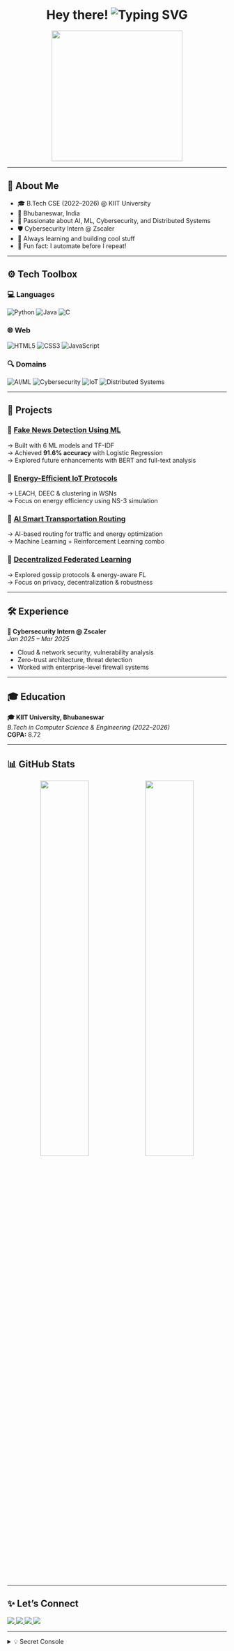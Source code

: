 <h1 align="center">Hey there! <img src="https://readme-typing-svg.herokuapp.com?font=Fira+Code&size=30&pause=1000&center=true&width=435&lines=I'm+Saket+Kumar+%F0%9F%91%8B;AI+%2F+ML+%7C+Cybersecurity+%7C+IoT+%F0%9F%9A%80;CSE+Undergrad+%7C+KIIT+University+%F0%9F%8E%93;Lifelong+Learner+%7C+Problem+Solver" alt="Typing SVG" /></h1>

<div align="center">
  <img src="https://media.giphy.com/media/qgQUggAC3Pfv687qPC/giphy.gif" width="300" />
</div>

---

## 💫 About Me

- 🎓 B.Tech CSE (2022–2026) @ KIIT University  
- 📍 Bhubaneswar, India  
- 🧠 Passionate about AI, ML, Cybersecurity, and Distributed Systems  
- 🛡️ Cybersecurity Intern @ Zscaler  
- 🧪 Always learning and building cool stuff  
- 🔗 Fun fact: I automate before I repeat!

---

## ⚙️ Tech Toolbox

### 💻 Languages  
![Python](https://img.shields.io/badge/Python-3670A0?style=for-the-badge&logo=python&logoColor=white)
![Java](https://img.shields.io/badge/Java-ED8B00?style=for-the-badge&logo=openjdk&logoColor=white)
![C](https://img.shields.io/badge/C-00599C?style=for-the-badge&logo=c&logoColor=white)

### 🌐 Web  
![HTML5](https://img.shields.io/badge/HTML5-E34F26?style=for-the-badge&logo=html5&logoColor=white)
![CSS3](https://img.shields.io/badge/CSS3-1572B6?style=for-the-badge&logo=css3&logoColor=white)
![JavaScript](https://img.shields.io/badge/JavaScript-F0DB4F?style=for-the-badge&logo=javascript&logoColor=black)

### 🔍 Domains  
![AI/ML](https://img.shields.io/badge/AI%2FML-F9A825?style=for-the-badge&logo=tensorflow&logoColor=white)
![Cybersecurity](https://img.shields.io/badge/Cybersecurity-00AEEF?style=for-the-badge&logo=hackthebox&logoColor=white)
![IoT](https://img.shields.io/badge/IoT-7A9CC6?style=for-the-badge&logo=raspberrypi&logoColor=white)
![Distributed Systems](https://img.shields.io/badge/Distributed%20Systems-007ACC?style=for-the-badge&logo=apache&logoColor=white)

---

## 🚀 Projects

### 📰 [Fake News Detection Using ML](https://github.com/SaketKr-45/Fake-News-Detection-ML)  
→ Built with 6 ML models and TF-IDF  
→ Achieved **91.6% accuracy** with Logistic Regression  
→ Explored future enhancements with BERT and full-text analysis

### 🌱 [Energy-Efficient IoT Protocols](https://github.com/SaketKr-45/Energy-Efficient-Protocols-for-IoT-Devic.git)  
→ LEACH, DEEC & clustering in WSNs  
→ Focus on energy efficiency using NS-3 simulation

### 🚦 [AI Smart Transportation Routing](https://github.com/SaketKr-45/AI-Enhanced-Routing-Algorithms-for-IoT-Driven-Smart-Transportation.git)  
→ AI-based routing for traffic and energy optimization  
→ Machine Learning + Reinforcement Learning combo

### 🔐 [Decentralized Federated Learning](https://github.com/SaketKr-45/Energy-Aware-Decentralised-Aggregation-Mechanisms-in-Federated-Learning.git)  
→ Explored gossip protocols & energy-aware FL  
→ Focus on privacy, decentralization & robustness

---

## 🛠️ Experience

**🔐 Cybersecurity Intern @ Zscaler**  
*Jan 2025 – Mar 2025*  
- Cloud & network security, vulnerability analysis  
- Zero-trust architecture, threat detection  
- Worked with enterprise-level firewall systems  

---

## 🎓 Education

**🎓 KIIT University, Bhubaneswar**  
*B.Tech in Computer Science & Engineering (2022–2026)*  
**CGPA:** 8.72  

---

## 📊 GitHub Stats

<p align="center">
  <img src="https://github-readme-stats.vercel.app/api?username=SaketKr-45&show_icons=true&theme=radical" width="47%">
  <img src="https://streak-stats.demolab.com?user=SaketKr-45&theme=radical&date_format=M%20j%5B%2C%20Y%5D" width="47%">
</p>

---

## ✨ Let’s Connect

<p align="left">
  <a href="https://www.linkedin.com/in/saket-kumar-050b27274" target="_blank">
    <img src="https://img.shields.io/badge/LinkedIn-blue?style=for-the-badge&logo=linkedin&logoColor=white"/>
  </a>
  <a href="https://github.com/SaketKr-45" target="_blank">
    <img src="https://img.shields.io/badge/GitHub-black?style=for-the-badge&logo=github&logoColor=white"/>
  </a>
  <a href="mailto:saketkumar0883@gmail.com">
    <img src="https://img.shields.io/badge/Gmail-red?style=for-the-badge&logo=gmail&logoColor=white"/>
  </a>
  <a href="https://leetcode.com/u/SaketKr45/" target="_blank">
    <img src="https://img.shields.io/badge/LeetCode-yellow?style=for-the-badge&logo=LeetCode&logoColor=black"/>
  </a>
</p>

---

<details>
<summary>💡 Secret Console</summary>

